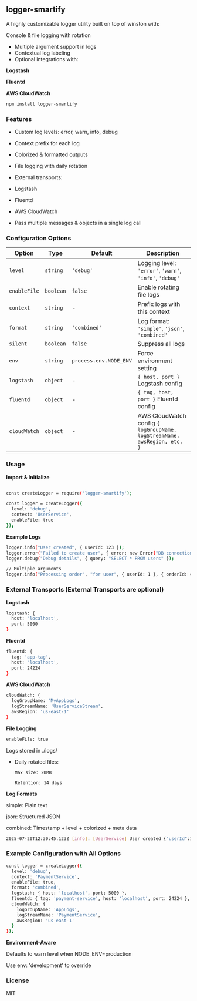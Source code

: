 ## logger-smartify


A highly customizable logger utility built on top of winston with:

Console & file logging with rotation
* Multiple argument support in logs
* Contextual log labeling
* Optional integrations with:

**Logstash**

**Fluentd**

**AWS CloudWatch**

```bash
npm install logger-smartify

```
### Features

* Custom log levels: error, warn, info, debug

* Context prefix for each log

* Colorized & formatted outputs

* File logging with daily rotation

* External transports:

* Logstash

* Fluentd

* AWS CloudWatch

* Pass multiple messages & objects in a single log call

### Configuration Options

| Option       | Type      | Default                | Description                                                              |
| ------------ | --------- | ---------------------- | ------------------------------------------------------------------------ |
| `level`      | `string`  | `'debug'`              | Logging level: `'error'`, `'warn'`, `'info'`, `'debug'`                  |
| `enableFile` | `boolean` | `false`                | Enable rotating file logs                                                |
| `context`    | `string`  | -                      | Prefix logs with this context                                            |
| `format`     | `string`  | `'combined'`           | Log format: `'simple'`, `'json'`, `'combined'`                           |
| `silent`     | `boolean` | `false`                | Suppress all logs                                                        |
| `env`        | `string`  | `process.env.NODE_ENV` | Force environment setting                                                |
| `logstash`   | `object`  | -                      | `{ host, port }` Logstash config                                         |
| `fluentd`    | `object`  | -                      | `{ tag, host, port }` Fluentd config                                     |
| `cloudWatch` | `object`  | -                      | AWS CloudWatch config `{ logGroupName, logStreamName, awsRegion, etc. }` |


### Usage

**Import & Initialize**

```bash

const createLogger = require('logger-smartify');

const logger = createLogger({
  level: 'debug',
  context: 'UserService',
  enableFile: true
});

```

**Example Logs**

```bash
logger.info("User created", { userId: 123 });
logger.error("Failed to create user", { error: new Error("DB connection failed") });
logger.debug("Debug details", { query: "SELECT * FROM users" });

// Multiple arguments
logger.info("Processing order", "for user", { userId: 1 }, { orderId: 456 });
```

### External Transports (External Transports are optional)

**Logstash**

```bash
logstash: {
  host: 'localhost',
  port: 5000
}

```
**Fluentd**

```bash
fluentd: {
  tag: 'app-tag',
  host: 'localhost',
  port: 24224
}

```

**AWS CloudWatch**

```bash
cloudWatch: {
  logGroupName: 'MyAppLogs',
  logStreamName: 'UserServiceStream',
  awsRegion: 'us-east-1'
}
```
**File Logging**

```bash
enableFile: true
```

Logs stored in ./logs/

* Daily rotated files:

      Max size: 20MB

      Retention: 14 days  


**Log Formats**

simple: Plain text

json: Structured JSON

combined: Timestamp + level + colorized + meta data

```bash
2025-07-20T12:30:45.123Z [info]: [UserService] User created {"userId":123}

```

### Example Configuration with All Options

```bash
const logger = createLogger({
  level: 'debug',
  context: 'PaymentService',
  enableFile: true,
  format: 'combined',
  logstash: { host: 'localhost', port: 5000 },
  fluentd: { tag: 'payment-service', host: 'localhost', port: 24224 },
  cloudWatch: {
    logGroupName: 'AppLogs',
    logStreamName: 'PaymentService',
    awsRegion: 'us-east-1'
  }
});
```

**Environment-Aware**

Defaults to warn level when NODE_ENV=production

Use env: 'development' to override


### License

MIT
